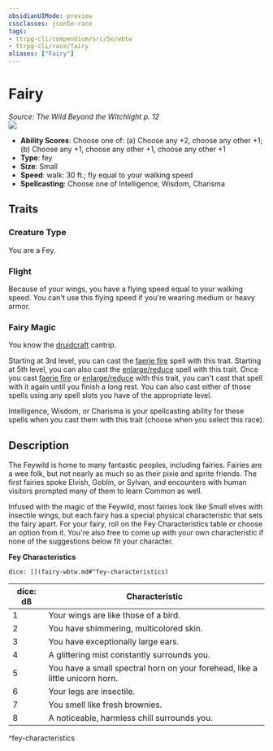 ```yaml
---
obsidianUIMode: preview
cssclasses: json5e-race
tags:
- ttrpg-cli/compendium/src/5e/wbtw
- ttrpg-cli/race/fairy
aliases: ["Fairy"]
---
```

# Fairy
*Source: The Wild Beyond the Witchlight p. 12*  
![](3-Mechanics/CLI/races/img/fairy.webp#right)

- **Ability Scores**: Choose one of: (a) Choose any +2, choose any other +1; (b) Choose any +1, choose any other +1, choose any other +1
- **Type**: fey
- **Size**: Small
- **Speed**: walk: 30 ft.; fly equal to your walking speed
- **Spellcasting**: Choose one of Intelligence, Wisdom, Charisma

## Traits

### Creature Type

You are a Fey.

### Flight

Because of your wings, you have a flying speed equal to your walking speed. You can't use this flying speed if you're wearing medium or heavy armor.

### Fairy Magic

You know the [druidcraft](3-Mechanics/CLI/spells/druidcraft.md) cantrip.

Starting at 3rd level, you can cast the [faerie fire](3-Mechanics/CLI/spells/faerie-fire.md) spell with this trait. Starting at 5th level, you can also cast the [enlarge/reduce](3-Mechanics/CLI/spells/enlarge-reduce.md) spell with this trait. Once you cast [faerie fire](3-Mechanics/CLI/spells/faerie-fire.md) or [enlarge/reduce](3-Mechanics/CLI/spells/enlarge-reduce.md) with this trait, you can't cast that spell with it again until you finish a long rest. You can also cast either of those spells using any spell slots you have of the appropriate level.

Intelligence, Wisdom, or Charisma is your spellcasting ability for these spells when you cast them with this trait (choose when you select this race).

## Description

The Feywild is home to many fantastic peoples, including fairies. Fairies are a wee folk, but not nearly as much so as their pixie and sprite friends. The first fairies spoke Elvish, Goblin, or Sylvan, and encounters with human visitors prompted many of them to learn Common as well.

Infused with the magic of the Feywild, most fairies look like Small elves with insectile wings, but each fairy has a special physical characteristic that sets the fairy apart. For your fairy, roll on the Fey Characteristics table or choose an option from it. You're also free to come up with your own characteristic if none of the suggestions below fit your character.

**Fey Characteristics**

`dice: [](fairy-wbtw.md#^fey-characteristics)`

| dice: d8 | Characteristic |
|----------|----------------|
| 1 | Your wings are like those of a bird. |
| 2 | You have shimmering, multicolored skin. |
| 3 | You have exceptionally large ears. |
| 4 | A glittering mist constantly surrounds you. |
| 5 | You have a small spectral horn on your forehead, like a little unicorn horn. |
| 6 | Your legs are insectile. |
| 7 | You smell like fresh brownies. |
| 8 | A noticeable, harmless chill surrounds you. |
^fey-characteristics